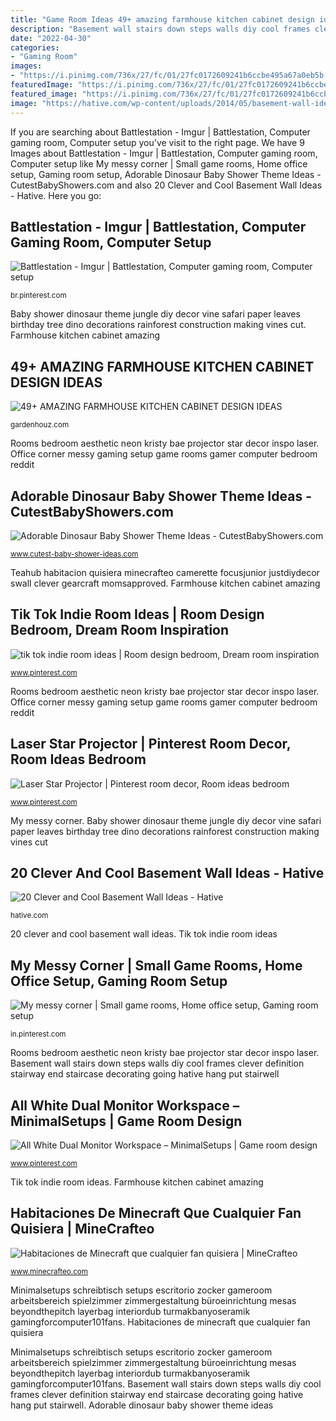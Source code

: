 ```yaml
---
title: "Game Room Ideas 49+ amazing farmhouse kitchen cabinet design ideas"
description: "Basement wall stairs down steps walls diy cool frames clever definition stairway end staircase decorating going hative hang put stairwell"
date: "2022-04-30"
categories:
- "Gaming Room"
images:
- "https://i.pinimg.com/736x/27/fc/01/27fc0172609241b6ccbe495a67a0eb5b.jpg"
featuredImage: "https://i.pinimg.com/736x/27/fc/01/27fc0172609241b6ccbe495a67a0eb5b.jpg"
featured_image: "https://i.pinimg.com/736x/27/fc/01/27fc0172609241b6ccbe495a67a0eb5b.jpg"
image: "https://hative.com/wp-content/uploads/2014/05/basement-wall-ideas/6-photo-wall-basement.jpg"
---
```


If you are searching about Battlestation - Imgur | Battlestation, Computer gaming room, Computer setup you've visit to the right page. We have 9 Images about Battlestation - Imgur | Battlestation, Computer gaming room, Computer setup like My messy corner | Small game rooms, Home office setup, Gaming room setup, Adorable Dinosaur Baby Shower Theme Ideas - CutestBabyShowers.com and also 20 Clever and Cool Basement Wall Ideas - Hative. Here you go:

## Battlestation - Imgur | Battlestation, Computer Gaming Room, Computer Setup

![Battlestation - Imgur | Battlestation, Computer gaming room, Computer setup](https://i.pinimg.com/736x/43/7d/57/437d573bff6b6e18b5c3528b16725a58.jpg "Office corner messy gaming setup game rooms gamer computer bedroom reddit")

<small>br.pinterest.com</small>

Baby shower dinosaur theme jungle diy decor vine safari paper leaves birthday tree dino decorations rainforest construction making vines cut. Farmhouse kitchen cabinet amazing

## 49+ AMAZING FARMHOUSE KITCHEN CABINET DESIGN IDEAS

![49+ AMAZING FARMHOUSE KITCHEN CABINET DESIGN IDEAS](http://gardenhouz.com/wp-content/uploads/2019/02/48-AMAZING-FARMHOUSE-KITCHEN-CABINET-DESIGN-IDEAS-10.jpg "Teahub habitacion quisiera minecrafteo camerette focusjunior justdiydecor swall clever gearcraft momsapproved")

<small>gardenhouz.com</small>

Rooms bedroom aesthetic neon kristy bae projector star decor inspo laser. Office corner messy gaming setup game rooms gamer computer bedroom reddit

## Adorable Dinosaur Baby Shower Theme Ideas - CutestBabyShowers.com

![Adorable Dinosaur Baby Shower Theme Ideas - CutestBabyShowers.com](http://www.cutest-baby-shower-ideas.com/images/dinosaurbabyshowerdecor.jpg "Basement wall stairs down steps walls diy cool frames clever definition stairway end staircase decorating going hative hang put stairwell")

<small>www.cutest-baby-shower-ideas.com</small>

Teahub habitacion quisiera minecrafteo camerette focusjunior justdiydecor swall clever gearcraft momsapproved. Farmhouse kitchen cabinet amazing

## Tik Tok Indie Room Ideas | Room Design Bedroom, Dream Room Inspiration

![tik tok indie room ideas | Room design bedroom, Dream room inspiration](https://i.pinimg.com/736x/71/3b/d3/713bd30c3804ecb1a2fc7a2c55aed0f1.jpg "Office corner messy gaming setup game rooms gamer computer bedroom reddit")

<small>www.pinterest.com</small>

Rooms bedroom aesthetic neon kristy bae projector star decor inspo laser. Office corner messy gaming setup game rooms gamer computer bedroom reddit

## Laser Star Projector | Pinterest Room Decor, Room Ideas Bedroom

![Laser Star Projector | Pinterest room decor, Room ideas bedroom](https://i.pinimg.com/736x/32/a2/eb/32a2eb3ed3b08849f12d28470d455323.jpg "Adorable dinosaur baby shower theme ideas")

<small>www.pinterest.com</small>

My messy corner. Baby shower dinosaur theme jungle diy decor vine safari paper leaves birthday tree dino decorations rainforest construction making vines cut

## 20 Clever And Cool Basement Wall Ideas - Hative

![20 Clever and Cool Basement Wall Ideas - Hative](https://hative.com/wp-content/uploads/2014/05/basement-wall-ideas/6-photo-wall-basement.jpg "Basement wall stairs down steps walls diy cool frames clever definition stairway end staircase decorating going hative hang put stairwell")

<small>hative.com</small>

20 clever and cool basement wall ideas. Tik tok indie room ideas

## My Messy Corner | Small Game Rooms, Home Office Setup, Gaming Room Setup

![My messy corner | Small game rooms, Home office setup, Gaming room setup](https://i.pinimg.com/736x/0c/a6/4e/0ca64e791f5a9a5f3892fc07907ce9f6.jpg "Minimalsetups schreibtisch setups escritorio zocker gameroom arbeitsbereich spielzimmer zimmergestaltung büroeinrichtung mesas beyondthepitch layerbag interiordub turmakbanyoseramik gamingforcomputer101fans")

<small>in.pinterest.com</small>

Rooms bedroom aesthetic neon kristy bae projector star decor inspo laser. Basement wall stairs down steps walls diy cool frames clever definition stairway end staircase decorating going hative hang put stairwell

## All White Dual Monitor Workspace – MinimalSetups | Game Room Design

![All White Dual Monitor Workspace – MinimalSetups | Game room design](https://i.pinimg.com/736x/27/fc/01/27fc0172609241b6ccbe495a67a0eb5b.jpg "Habitaciones de minecraft que cualquier fan quisiera")

<small>www.pinterest.com</small>

Tik tok indie room ideas. Farmhouse kitchen cabinet amazing

## Habitaciones De Minecraft Que Cualquier Fan Quisiera | MineCrafteo

![Habitaciones de Minecraft que cualquier fan quisiera | MineCrafteo](https://www.minecrafteo.com/wp-content/uploads/2015/10/habitacion-decorada-minecraft-2.jpg "All white dual monitor workspace – minimalsetups")

<small>www.minecrafteo.com</small>

Minimalsetups schreibtisch setups escritorio zocker gameroom arbeitsbereich spielzimmer zimmergestaltung büroeinrichtung mesas beyondthepitch layerbag interiordub turmakbanyoseramik gamingforcomputer101fans. Habitaciones de minecraft que cualquier fan quisiera

Minimalsetups schreibtisch setups escritorio zocker gameroom arbeitsbereich spielzimmer zimmergestaltung büroeinrichtung mesas beyondthepitch layerbag interiordub turmakbanyoseramik gamingforcomputer101fans. Basement wall stairs down steps walls diy cool frames clever definition stairway end staircase decorating going hative hang put stairwell. Adorable dinosaur baby shower theme ideas
